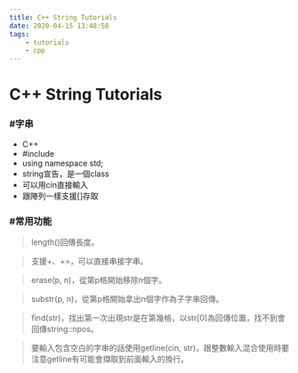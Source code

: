 ```yaml
---
title: C++ String Tutorials
date: 2020-04-15 13:48:58
tags:
    - tutorials
    - cpp
---
```

# C++ String Tutorials
### #字串
+ C++
+ #include <string>
+ using namespace std;
+ string宣告，是一個class
+ 可以用cin直接輸入
+ 跟陣列一樣支援[]存取
<!-- more -->
### #常用功能

> length()回傳長度。

> 支援+、+=，可以直接串接字串。

> erase(p, n)，從第p格開始移除n個字。

> substr(p, n)，從第p格開始拿出n個字作為子字串回傳。

> find(str)，找出第一次出現str是在第幾格，以str[0]為回傳位置，找不到會回傳string::npos。

> 要輸入包含空白的字串的話使用getline(cin, str)，跟整數輸入混合使用時要注意getline有可能會擷取到前面輸入的換行。

<script src="https://gist.github.com/Daviswww/75d830723ac386c2ab333899af69b9d2.js"></script>
